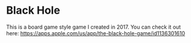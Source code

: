 # Black Hole
This is a board game style game I created in 2017. You can check it out here: https://apps.apple.com/us/app/the-black-hole-game/id1136301610
